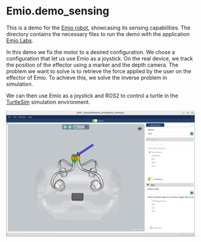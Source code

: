 # Emio.demo_sensing

This is a demo for the [Emio robot](https://compliance-robotics.com/compliance-lab/), showcasing its sensing capabilities. The directory contains the necessary files to run the demo with the application [Emio Labs](https://mailchi.mp/compliance-robotics.com/download-emio-labs).

In this demo we fix the motor to a desired configuration. We chose a configuration that let us use Emio as a joystick. 
On the real device, we track the position of the effector using a marker and the depth camera.
The problem we want to solve is to retrieve the force applied by the user on the effector of Emio. To achieve this, we solve the inverse problem in simulation.  

We can then use Emio as a joystick and ROS2 to control a turtle in the [TurtleSim](https://docs.ros.org/en/jazzy/Tutorials/Beginner-CLI-Tools/Introducing-Turtlesim/Introducing-Turtlesim.html) simulation environment.

![Emio in simulation](data/images/emio-sensing.png)
